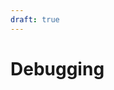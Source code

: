 ```yaml
---
draft: true
---
```


# Debugging
<!-- TODO: Its very likely that the manual/debugging section would fit this page perfectly, instead of being inside the manual. -->
